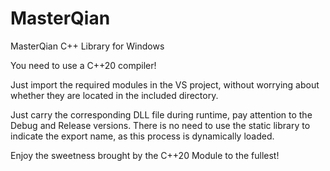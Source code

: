 # MasterQian
 MasterQian C++ Library for Windows

You need to use a C++20 compiler!

Just import the required modules in the VS project, without worrying about whether they are located in the included directory.

Just carry the corresponding DLL file during runtime, pay attention to the Debug and Release versions. There is no need to use the static library to indicate the export name, as this process is dynamically loaded.

Enjoy the sweetness brought by the C++20 Module to the fullest!